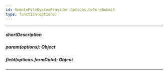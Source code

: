 ```yaml
---
id: RemoteFileSystemProvider.Options.beforeSubmit
type: function(options)
---
```

---
##### shortDescription
<!-- Description goes here -->

##### param(options): Object
<!-- Description goes here -->

##### field(options.formData): Object
<!-- Description goes here -->

---
<!-- Description goes here -->